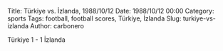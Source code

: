 Title: Türkiye vs. İzlanda, 1988/10/12
Date: 1988/10/12 00:00
Category: sports
Tags: football, football scores, Türkiye, İzlanda
Slug: turkiye-vs-izlanda
Author: carbonero


Türkiye 1 - 1 İzlanda
